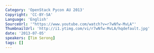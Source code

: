 ```yaml
---
Category: 'OpenStack Pycon AU 2013'
Copyright: 'CC-BY-SA'
Language: 'English'
SourceUrl: '"https://www.youtube.com/watch?v=r7wNfw-MvLA"'
ThumbnailUrl: 'http://i1.ytimg.com/vi/r7wNfw-MvLA/hqdefault.jpg'
date: '2013-07-05'
speakers: [Tim Serong]
tags: []
---
```


